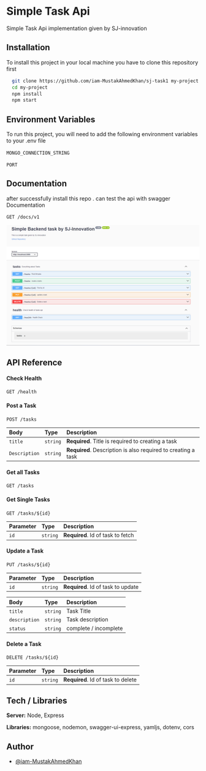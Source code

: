 
# Simple Task Api

Simple Task Api implementation given by SJ-innovation




## Installation

To install this project in your local machine you have to clone this repository first


```bash
  git clone https://github.com/iam-MustakAhmedKhan/sj-task1 my-project
  cd my-project
  npm install
  npm start
```
    
## Environment Variables

To run this project, you will need to add the following environment variables to your .env file

`MONGO_CONNECTION_STRING`

`PORT`


## Documentation

after successfully install this repo . can test the api with swagger Documentation

```http
GET /docs/v1
```
![Swagger documentation](image.png)

## API Reference

#### **Check Health**


```http
GET /health
```

#### **Post a Task**

```http
POST /tasks
```

| Body | Type     | Description                       |
| :-------- | :------- | :-------------------------------- |
| `title`      | `string` | **Required**. Title is required to creating a task |
| `Description`      | `string` | **Required**. Description is also required to creating a task |

#### **Get all Tasks**

```http
GET /tasks
```


#### **Get Single Tasks**

```http
GET /tasks/${id}
```

| Parameter | Type     | Description                       |
| :-------- | :------- | :-------------------------------- |
| `id`      | `string` | **Required**. Id of task to fetch |

#### **Update a Task**

```http
PUT /tasks/${id}
```

| Parameter | Type     | Description                       |
| :-------- | :------- | :-------------------------------- |
| `id`      | `string` | **Required**. Id of task to update |

| Body | Type     | Description                       |
| :-------- | :------- | :-------------------------------- |
| `title`      | `string` | Task Title |
| `description`      | `string` | Task description |
| `status`      | `string` |  complete / incomplete |


#### **Delete a Task**

```http
DELETE /tasks/${id}
```

| Parameter | Type     | Description                       |
| :-------- | :------- | :-------------------------------- |
| `id`      | `string` | **Required**. Id of task to delete |




## Tech / Libraries
**Server:** Node, Express

**Libraries:** mongoose, nodemon, swagger-ui-express, yamljs, dotenv, cors


## Author

- [@iam-MustakAhmedKhan](https://github.com/iam-MustakAhmedKhan)

